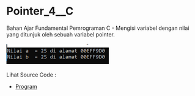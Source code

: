 # Pointer_4__C
Bahan Ajar Fundamental Pemrograman C - Mengisi variabel dengan nilai yang ditunjuk oleh sebuah variabel pointer.<br><br>
<img src="https://github.com/RizkyKhapidsyah/Pointer_4__C/blob/master/Pointer_4__C/Result/001.PNG"><br><br>
Lihat Source Code : <br>
- <a href="https://github.com/RizkyKhapidsyah/Pointer_4__C/blob/master/Pointer_4__C/Source.c">Program</a>

